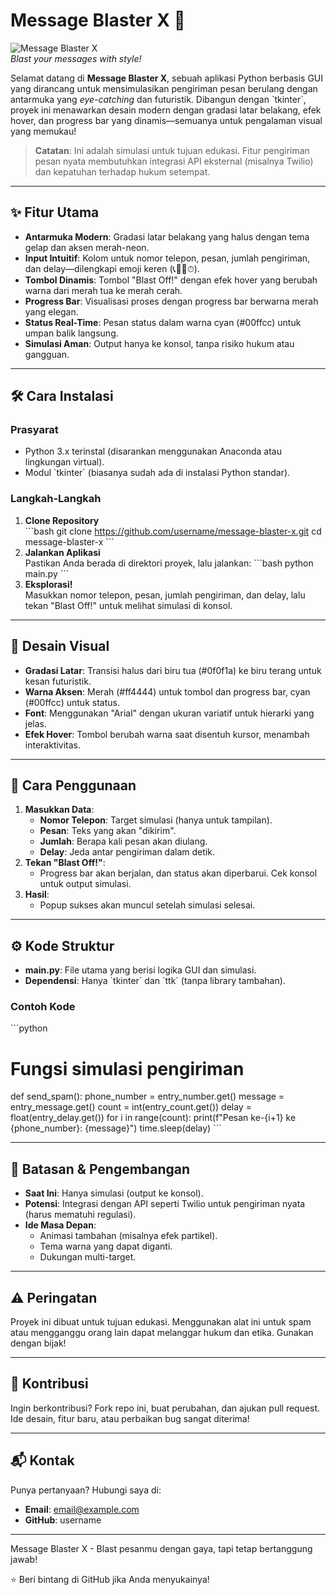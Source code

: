 # Message Blaster X 🚀

![Message Blaster X](https://via.placeholder.com/800x400.png?text=Message+Blaster+X)  
*Blast your messages with style!*

Selamat datang di **Message Blaster X**, sebuah aplikasi Python berbasis GUI yang dirancang untuk mensimulasikan pengiriman pesan berulang dengan antarmuka yang *eye-catching* dan futuristik. Dibangun dengan \`tkinter\`, proyek ini menawarkan desain modern dengan gradasi latar belakang, efek hover, dan progress bar yang dinamis—semuanya untuk pengalaman visual yang memukau!

> **Catatan**: Ini adalah simulasi untuk tujuan edukasi. Fitur pengiriman pesan nyata membutuhkan integrasi API eksternal (misalnya Twilio) dan kepatuhan terhadap hukum setempat.

---

## ✨ Fitur Utama

- **Antarmuka Modern**: Gradasi latar belakang yang halus dengan tema gelap dan aksen merah-neon.
- **Input Intuitif**: Kolom untuk nomor telepon, pesan, jumlah pengiriman, dan delay—dilengkapi emoji keren (📞💬🔢⏱).
- **Tombol Dinamis**: Tombol "Blast Off!" dengan efek hover yang berubah warna dari merah tua ke merah cerah.
- **Progress Bar**: Visualisasi proses dengan progress bar berwarna merah yang elegan.
- **Status Real-Time**: Pesan status dalam warna cyan (#00ffcc) untuk umpan balik langsung.
- **Simulasi Aman**: Output hanya ke konsol, tanpa risiko hukum atau gangguan.

---

## 🛠️ Cara Instalasi

### Prasyarat
- Python 3.x terinstal (disarankan menggunakan Anaconda atau lingkungan virtual).
- Modul \`tkinter\` (biasanya sudah ada di instalasi Python standar).

### Langkah-Langkah
1. **Clone Repository**  
   \`\`\`bash
   git clone https://github.com/username/message-blaster-x.git
   cd message-blaster-x
   \`\`\`
2. **Jalankan Aplikasi**  
   Pastikan Anda berada di direktori proyek, lalu jalankan:
   \`\`\`bash
   python main.py
   \`\`\`
3. **Eksplorasi!**  
   Masukkan nomor telepon, pesan, jumlah pengiriman, dan delay, lalu tekan "Blast Off!" untuk melihat simulasi di konsol.

---

## 🎨 Desain Visual

- **Gradasi Latar**: Transisi halus dari biru tua (#0f0f1a) ke biru terang untuk kesan futuristik.
- **Warna Aksen**: Merah (#ff4444) untuk tombol dan progress bar, cyan (#00ffcc) untuk status.
- **Font**: Menggunakan "Arial" dengan ukuran variatif untuk hierarki yang jelas.
- **Efek Hover**: Tombol berubah warna saat disentuh kursor, menambah interaktivitas.

---

## 📝 Cara Penggunaan

1. **Masukkan Data**:
   - **Nomor Telepon**: Target simulasi (hanya untuk tampilan).
   - **Pesan**: Teks yang akan "dikirim".
   - **Jumlah**: Berapa kali pesan akan diulang.
   - **Delay**: Jeda antar pengiriman dalam detik.
2. **Tekan "Blast Off!"**:
   - Progress bar akan berjalan, dan status akan diperbarui. Cek konsol untuk output simulasi.
3. **Hasil**:
   - Popup sukses akan muncul setelah simulasi selesai.

---

## ⚙️ Kode Struktur

- **main.py**: File utama yang berisi logika GUI dan simulasi.
- **Dependensi**: Hanya \`tkinter\` dan \`ttk\` (tanpa library tambahan).

### Contoh Kode
\`\`\`python
# Fungsi simulasi pengiriman
def send_spam():
    phone_number = entry_number.get()
    message = entry_message.get()
    count = int(entry_count.get())
    delay = float(entry_delay.get())
    for i in range(count):
        print(f"Pesan ke-{i+1} ke {phone_number}: {message}")
        time.sleep(delay)
\`\`\`

---

## 🚧 Batasan & Pengembangan

- **Saat Ini**: Hanya simulasi (output ke konsol).
- **Potensi**: Integrasi dengan API seperti Twilio untuk pengiriman nyata (harus mematuhi regulasi).
- **Ide Masa Depan**:
  - Animasi tambahan (misalnya efek partikel).
  - Tema warna yang dapat diganti.
  - Dukungan multi-target.

---

## ⚠️ Peringatan

Proyek ini dibuat untuk tujuan edukasi. Menggunakan alat ini untuk spam atau mengganggu orang lain dapat melanggar hukum dan etika. Gunakan dengan bijak!

---

## 🤝 Kontribusi

Ingin berkontribusi? Fork repo ini, buat perubahan, dan ajukan pull request. Ide desain, fitur baru, atau perbaikan bug sangat diterima!

---

## 📬 Kontak

Punya pertanyaan? Hubungi saya di:

- **Email**: email@example.com
- **GitHub**: username

---

Message Blaster X - Blast pesanmu dengan gaya, tapi tetap bertanggung jawab!

⭐ Beri bintang di GitHub jika Anda menyukainya!